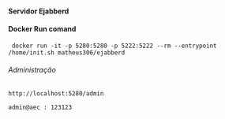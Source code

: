 #### Servidor Ejabberd

#### Docker Run comand
 
```
 docker run -it -p 5280:5280 -p 5222:5222 --rm --entrypoint /home/init.sh matheus306/ejabberd
```

###### Administração

``
http://localhost:5280/admin
``

``
admin@aec : 123123
``
